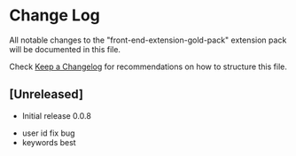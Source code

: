 # Change Log

All notable changes to the "front-end-extension-gold-pack" extension pack will be documented in this file.

Check [Keep a Changelog](http://keepachangelog.com/) for recommendations on how to structure this file.

## [Unreleased]

- Initial release
0.0.8 
* user id fix bug
* keywords best 

